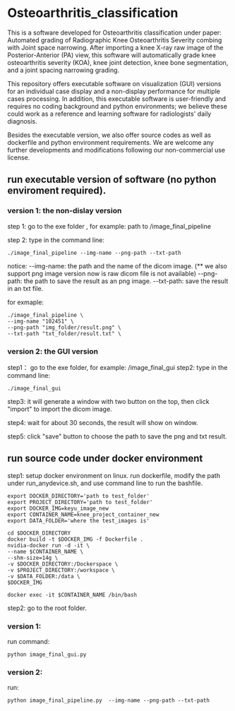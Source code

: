 # Osteoarthritis_classification

This is a software developed for Osteoarthritis classification under paper: Automated grading of Radiographic Knee Osteoarthritis Severity combing with Joint space narrowing. After importing a knee X-ray raw image of the Posterior-Anterior (PA) view, this software will automatically grade knee osteoarthritis severity (KOA), knee joint detection, knee bone segmentation, and a joint spacing narrowing grading.

This repository offers executable software on visualization (GUI) versions for an individual case display and a non-display performance for multiple cases processing. In addition, this executable software is user-friendly and requires no coding background and python environments; we believe these could work as a reference and learning software for radiologists' daily diagnosis.

Besides the executable version, we also offer source codes as well as dockerfile and python environment requirements. We are welcome any further developments and modifications following our non-commercial use license.
 

## run executable version of software (no python enviroment required).

### version 1: the non-dislay version
 step 1: go to the exe folder , for example: path to /image_final_pipeline
 
 step 2: type in the command line:
 ```
./image_final_pipeline --img-name --png-path --txt-path
```

notice:
--img-name: the path and the name of the dicom image. (** we also support png image version now is raw dicom file is not available)
--png-path: the path to save the result as an png image.
--txt-path: save the result in an txt file.

for exmaple:
```
./image_final_pipeline \
--img-name "102451" \
--png-path "img_folder/result.png" \
--txt-path "txt_folder/result.txt" \
```
### version 2: the GUI version
step1： go to the exe folder, for example: /image_final_gui
step2: type in the command line:
```
./image_final_gui
```

step3: it will generate a window with two button on the top, then click "import" to import the dicom image.

step4: wait for about 30 seconds, the result will show on window.

step5: click "save" button to choose the path to save the png and txt result.

## run source code under docker environment 
 step1: setup docker environment on linux.
  run dockerfile, modify the path under run_anydevice.sh, and use command line to run the bashfile.
 ```
 export DOCKER_DIRECTORY='path to test_folder'
export PROJECT_DIRECTORY='path to test_folder'
export DOCKER_IMG=keyu_image_new
export CONTAINER_NAME=knee_project_container_new
export DATA_FOLDER='where the test_images is'

cd $DOCKER_DIRECTORY 
docker build -t $DOCKER_IMG -f Dockerfile .
nvidia-docker run -d -it \
--name $CONTAINER_NAME \
--shm-size=14g \
-v $DOCKER_DIRECTORY:/Dockerspace \
-v $PROJECT_DIRECTORY:/workspace \
-v $DATA_FOLDER:/data \
$DOCKER_IMG

docker exec -it $CONTAINER_NAME /bin/bash
 ```
 step2: go to the root folder.
### version 1: 
run command: 
```
python image_final_gui.py 
```
### version 2:
run: 
```
python image_final_pipeline.py  --img-name --png-path --txt-path
```

